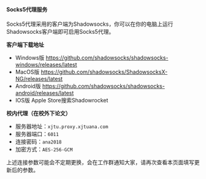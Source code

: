 #### Socks5代理服务

Socks5代理采用的客户端为Shadowsocks，你可以在你的电脑上运行Shadowsocks客户端即可启用Socks5代理。

**客户端下载地址**

- Windows版 https://github.com/shadowsocks/shadowsocks-windows/releases/latest
- MacOS版  https://github.com/shadowsocks/ShadowsocksX-NG/releases/latest
- Android版 https://github.com/shadowsocks/shadowsocks-android/releases/latest
- IOS版 Apple Store搜索Shadowrocket

**校内代理（在校外下论文）**

- 服务器地址：`xjtu.proxy.xjtuana.com`
- 服务器端口：`6011`
- 连接密码：`ana2018`
- 加密方式：`AES-256-GCM`

上述连接参数可能会不定期更换，会在工作群通知大家，请再次查看本页面填写更新后的参数。